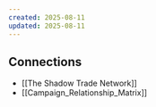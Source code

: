 ```yaml
---
created: 2025-08-11
updated: 2025-08-11
---
```





## Connections

- [[The Shadow Trade Network]]
- [[Campaign_Relationship_Matrix]]
